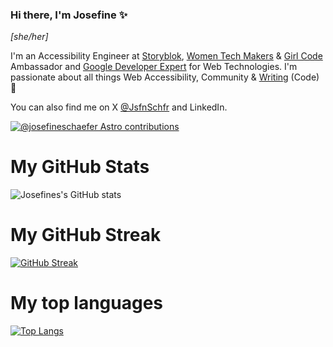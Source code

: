 ### Hi there, I'm Josefine ✨

_[she/her]_

I'm an Accessibility Engineer at [Storyblok](https://www.storyblok.com/), [Women Tech Makers](https://developers.google.com/womentechmakers) &  [Girl Code](https://www.girl-code.co.uk/) Ambassador and [Google Developer Expert](https://developers.google.com/community/experts) for Web Technologies. I'm passionate about all things Web Accessibility, Community & [Writing](https://dev.to/josefine) (Code) 🎉  

You can also find me on X [@JsfnSchfr](https://twitter.com/JsfnSchfr) and LinkedIn. 

[![@josefineschaefer Astro contributions](https://astro.badg.es/v2/contributor/josefineschaefer.svg)](https://astro.badg.es/contributor/josefineschaefer/)

# My GitHub Stats
![Josefines's GitHub stats](https://github-readme-stats.vercel.app/api?username=josefineschaefer)

# My GitHub Streak
[![GitHub Streak](https://github-readme-streak-stats.herokuapp.com?user=josefineschaefer&date_format=M%20j%5B%2C%20Y%5D&exclude_days=Sun%2CSat)](https://git.io/streak-stats)

# My top languages
[![Top Langs](https://github-readme-stats.vercel.app/api/top-langs/?username=josefineschaefer)](https://github.com/schabibi1/github-readme-stats)


